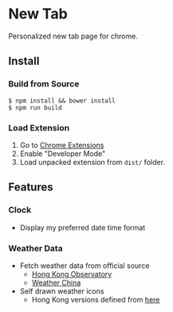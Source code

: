 # New Tab

Personalized new tab page for chrome.

## Install

### Build from Source

```
$ npm install && bower install
$ npm run build
```

### Load Extension

1. Go to [Chrome Extensions](chrome://extensions/)
2. Enable "Developer Mode"
3. Load unpacked extension from `dist/` folder.

## Features

### Clock

- Display my preferred date time format

### Weather Data

- Fetch weather data from official source
  - [Hong Kong Observatory](http://www.hko.gov.hk)
  - [Weather China](http://www.weather.com.cn)
- Self drawn weather icons
  - Hong Kong versions defined from [here](http://www.weather.gov.hk/textonly/explain/wxicon_e.htm)
